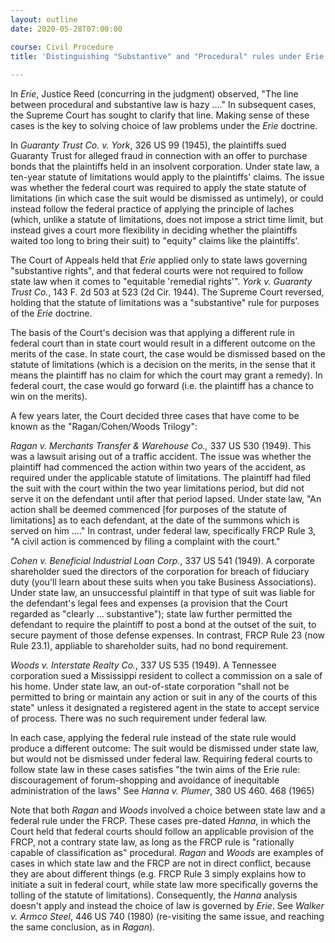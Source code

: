 ```yaml
---
layout: outline
date: 2020-05-28T07:00:00

course: Civil Procedure 
title: 'Distinguishing "Substantive" and "Procedural" rules under Erie'
    
---
```


In _Erie_, Justice Reed (concurring in the judgment) observed, "The line between procedural and substantive law is hazy …." In subsequent cases, the Supreme Court has sought to clarify that line. Making sense of these cases is the key to solving choice of law problems under the _Erie_ doctrine. 

In _Guaranty Trust Co. v. York_, 326 US 99 (1945), the plaintiffs sued Guaranty Trust for alleged fraud in connection with an offer to purchase bonds that the plaintiffs held in an insolvent corporation. Under state law, a ten-year statute of limitations would apply to the plaintiffs' claims. The issue was whether the federal court was required to apply the state statute of limitations (in which case the suit would be dismissed as untimely), or could instead follow the federal practice of applying the principle of laches (which, unlike a statute of limitations, does not impose a strict time limit, but instead gives a court more flexibility in deciding whether the plaintiffs waited too long to bring their suit) to "equity" claims like the plaintiffs'. 

The Court of Appeals held that _Erie_ applied only to state laws governing "substantive rights", and that federal courts were not required to follow state law when it comes to "equitable 'remedial rights'". _York v. Guaranty Trust Co._, 143 F. 2d 503 at 523 (2d Cir. 1944). The Supreme Court reversed, holding that the statute of limitations was a "substantive" rule for purposes of the _Erie_ doctrine. 

The basis of the Court's decision was that applying a different rule in federal court than in state court would result in a different outcome on the merits of the case. In state court, the case would be dismissed based on the statute of limitations (which is a decision on the merits, in the sense that it means the plaintiff has no claim for which the court may grant a remedy). In federal court, the case would go forward (i.e. the plaintiff has a chance to win on the merits). 

A few years later, the Court decided three cases that have come to be known as the "Ragan/Cohen/Woods Trilogy": 

_Ragan v. Merchants Transfer & Warehouse Co.,_ 337 US 530 (1949). This was a lawsuit arising out of a traffic accident. The issue was whether the plaintiff had commenced the action within two years of the accident, as required under the applicable statute of limitations. The plaintiff had filed the suit with the court within the two year limitations period, but did not serve it on the defendant until after that period lapsed. Under state law, "An action shall be deemed commenced [for purposes of the statute of limitations] as to each defendant, at the date of the summons which is served on him …." In contrast, under federal law, specifically FRCP Rule 3, "A civil action is commenced by filing a complaint with the court." 

_Cohen v. Beneficial Industrial Loan Corp._, 337 US 541 (1949). A corporate shareholder sued the directors of the corporation for breach of fiduciary duty (you'll learn about these suits when you take Business Associations). Under state law, an unsuccessful plaintiff in that type of suit was liable for the defendant's legal fees and expenses (a provision that the Court regarded as "clearly … substantive"); state law further permitted the defendant to require the plaintiff to post a bond at the outset of the suit, to secure payment of those defense expenses. In contrast, FRCP Rule 23 (now Rule 23.1), appliable to shareholder suits, had no bond requirement. 

_Woods v. Interstate Realty Co._, 337 US 535 (1949). A Tennessee corporation sued a Mississippi resident to collect a commission on a sale of his home. Under state law, an out-of-state corporation "shall not be permitted to bring or maintain any action or suit in any of the courts of this state" unless it designated a registered agent in the state to accept service of process. There was no such requirement under federal law. 

In each case, applying the federal rule instead of the state rule would produce a different outcome: The suit would be dismissed under state law, but would not be dismissed under federal law. Requiring federal courts to follow state law in these cases satisfies "the twin aims of the Erie rule: discouragement of forum-shopping and avoidance of inequitable administration of the laws" See _Hanna v. Plumer_, 380 US 460. 468 (1965) 

Note that both _Ragan_ and _Woods_ involved a choice between state law and a federal rule under the FRCP. These cases pre-dated _Hanna_, in which the Court held that federal courts should follow an applicable provision of the FRCP, not a contrary state law, as long as the FRCP rule is "rationally capable of classification as" procedural. _Ragan_ and _Woods_ are examples of cases in which state law and the FRCP are not in direct conflict, because they are about different things (e.g. FRCP Rule 3 simply explains how to initiate a suit in federal court, while state law more specifically governs the tolling of the statute of limitations). Consequently, the _Hanna_ analysis doesn't apply and instead the choice of law is governed by _Erie_. See _Walker v. Armco Steel_, 446 US 740 (1980) (re-visiting the same issue, and reaching the same conclusion, as in _Ragan_). 